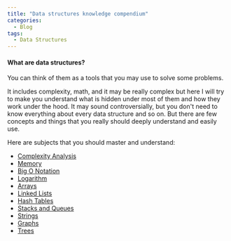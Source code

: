 ```yaml
---
title: "Data structures knowledge compendium"
categories:
  - Blog
tags:
  - Data Structures
---
```


#### What are data structures? 

You can think of them as a tools that you may use to solve some problems.

It includes complexity, math, and it may be really complex but here I will try to make you understand what is hidden under most of them and how they work under the hood. 
It may sound controversially, but you don't need to know everything about every data structure and so on. But there are few concepts and things that you really should deeply understand and easily use.

Here are subjects that you should master and understand:

* [Complexity Analysis](https://matthewonsoftware.com/blog/complexity-analysis)
* [Memory](https://matthewonsoftware.com/blog/memory/)
* [Big O Notation](https://matthewonsoftware.com/blog/big-o-notation)
* [Logarithm](https://matthewonsoftware.com/)
* [Arrays](https://matthewonsoftware.com/)
* [Linked Lists](https://matthewonsoftware.com/)
* [Hash Tables](https://matthewonsoftware.com/)
* [Stacks and Queues](https://matthewonsoftware.com/)
* [Strings](https://matthewonsoftware.com/)
* [Graphs](https://matthewonsoftware.com/)
* [Trees](https://matthewonsoftware.com/)

